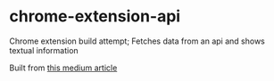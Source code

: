 # chrome-extension-api
Chrome extension build attempt; Fetches data from an api and shows textual information

Built from [this medium article](https://www.freecodecamp.org/news/building-chrome-extension/#:~:text=found%20on%20GitHub.-,How%20to%20Create%20a%20Chrome%20Extension,%2C%20CSS%2C%20and%20JavaScript%20files.&text=Now%2C%20let's%20add%20a%20link,extra%20CSS%20in%20this%20example.) 




